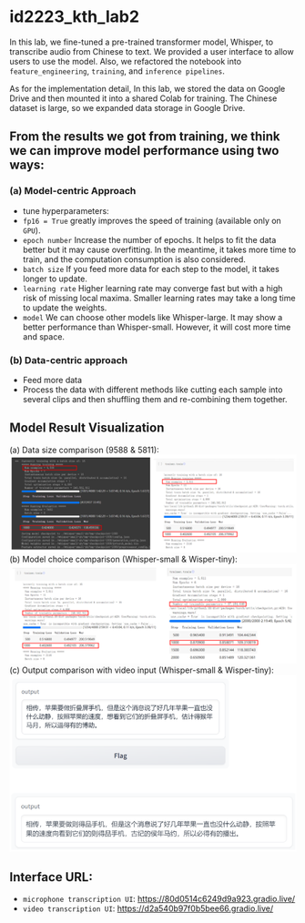 # id2223_kth_lab2

In this lab, we fine-tuned a pre-trained transformer model, Whisper, to transcribe audio from Chinese to text. We provided a user interface to allow users to use the model. Also, we refactored the notebook into `feature_engineering`, `training`, and `inference pipelines`.

As for the implementation detail, In this lab, we stored the data on Google Drive and then mounted it into a shared Colab for training. The Chinese dataset is large, so we expanded data storage in Google Drive.

 ## From the results we got from training, we think we can improve model performance using two ways:
 ### (a) Model-centric Approach
 - tune hyperparameters:
  - `fp16 = True` greatly improves the speed of training (available only on `GPU`).
  - `epoch number` Increase the number of epochs. It helps to fit the data better but it may cause overfitting. In the meantime, it takes more time to train, and the computation consumption is also considered.
  - `batch size` If you feed more data for each step to the model, it takes longer to update.
  - `learning rate` Higher learning rate may converge fast but with a high risk of missing local maxima. Smaller learning rates may take a long time to update the weights.
  - `model` We can choose other models like Whisper-large. It may show a better performance than Whisper-small. However, it will cost more time and space. 
### (b) Data-centric approach
 - Feed more data
 - Process the data with different methods like cutting each sample into several clips and then shuffling them and re-combining them together.

## Model Result Visualization
(a) Data size comparison (9588 & 5811):
![image](https://github.com/Antares28/id2223_kth_lab2/blob/main/img/Comparison%20between%20data%20sizes.png)
(b) Model choice comparison (Whisper-small & Wisper-tiny):
![image](https://github.com/Antares28/id2223_kth_lab2/blob/main/img/Comparison%20between%20models.png)
(c) Output comparison with video input (Whisper-small & Wisper-tiny):
![image](https://github.com/Antares28/id2223_kth_lab2/blob/main/img/Output%20comparison.png)

## Interface URL:
- `microphone transcription UI`: https://80d0514c6249d9a923.gradio.live/
- `video transcription UI`: https://d2a540b97f0b5bee66.gradio.live/


